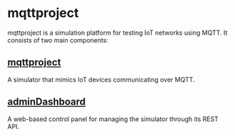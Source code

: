 # mqttproject
mqttproject is a simulation platform for testing IoT networks using MQTT. It consists of two main components:

## [mqttproject](https://github.com/mqttproject/mqttproject)
A simulator that mimics IoT devices communicating over MQTT.

## [adminDashboard](https://github.com/mqttproject/adminDashboard)
A web-based control panel for managing the simulator through its REST API.
